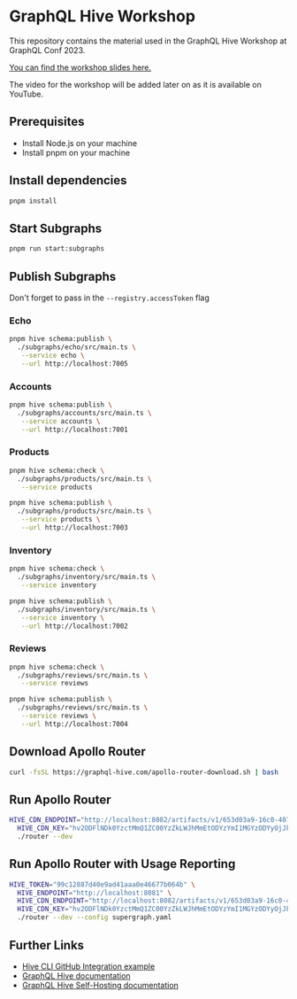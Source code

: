 # GraphQL Hive Workshop

This repository contains the material used in the GraphQL Hive Workshop at GraphQL Conf 2023.

[You can find the workshop slides here.](https://speakerdeck.com/n1ru4l/graphql-hive-workshop)

The video for the workshop will be added later on as it is available on YouTube.

## Prerequisites

- Install Node.js on your machine
- Install pnpm on your machine

## Install dependencies

```bash
pnpm install
```

## Start Subgraphs

```bash
pnpm run start:subgraphs
```

## Publish Subgraphs

Don't forget to pass in the `--registry.accessToken` flag

### Echo

```bash
pnpm hive schema:publish \
  ./subgraphs/echo/src/main.ts \
   --service echo \
   --url http://localhost:7005
```

### Accounts

```bash
pnpm hive schema:publish \
  ./subgraphs/accounts/src/main.ts \
   --service accounts \
   --url http://localhost:7001
```

### Products

```bash
pnpm hive schema:check \
  ./subgraphs/products/src/main.ts \
   --service products

pnpm hive schema:publish \
  ./subgraphs/products/src/main.ts \
   --service products \
   --url http://localhost:7003
```

### Inventory

```bash
pnpm hive schema:check \
  ./subgraphs/inventory/src/main.ts \
   --service inventory

pnpm hive schema:publish \
  ./subgraphs/inventory/src/main.ts \
   --service inventory \
   --url http://localhost:7002
```

### Reviews

```bash
pnpm hive schema:check \
  ./subgraphs/reviews/src/main.ts \
   --service reviews

pnpm hive schema:publish \
  ./subgraphs/reviews/src/main.ts \
   --service reviews \
   --url http://localhost:7004
```

## Download Apollo Router

```bash
curl -fsSL https://graphql-hive.com/apollo-router-download.sh | bash
```

## Run Apollo Router

```bash
HIVE_CDN_ENDPOINT="http://localhost:8082/artifacts/v1/653d03a9-16c0-407d-ad26-78f5c10c76d8" \
  HIVE_CDN_KEY="hv2ODFlNDk0YzctMmQ1ZC00YzZkLWJhMmEtODYzYmI1MGYzODYyOjJkNzViZTk2MjVjMjUzOWQzMTZhZDc2NGU5Y2I3MDBhZGNlYjUwMWE=" \
  ./router --dev
```

## Run Apollo Router with Usage Reporting

```bash
HIVE_TOKEN="99c12887d40e9ad41aaa0e46677b064b" \
  HIVE_ENDPOINT="http://localhost:8081" \
  HIVE_CDN_ENDPOINT="http://localhost:8082/artifacts/v1/653d03a9-16c0-407d-ad26-78f5c10c76d8" \
  HIVE_CDN_KEY="hv2ODFlNDk0YzctMmQ1ZC00YzZkLWJhMmEtODYzYmI1MGYzODYyOjJkNzViZTk2MjVjMjUzOWQzMTZhZDc2NGU5Y2I3MDBhZGNlYjUwMWE=" \
  ./router --dev --config supergraph.yaml
```

## Further Links

- [Hive CLI GitHub Integration example](https://github.com/n1ru4l/hive-github-workflow-example)
- [GraphQL Hive documentation](https://the-guild.dev/graphql/hive/docs)
- [GraphQL Hive Self-Hosting documentation](https://the-guild.dev/graphql/hive/docs/self-hosting/get-started)
